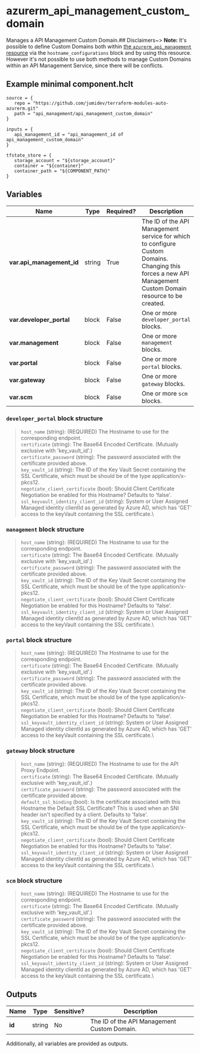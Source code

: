 # azurerm_api_management_custom_domain

Manages a API Management Custom Domain.## Disclaimers~> **Note:** It's possible to define Custom Domains both within [the `azurerm_api_management` resource](api_management.html) via the `hostname_configurations` block and by using this resource. However it's not possible to use both methods to manage Custom Domains within an API Management Service, since there will be conflicts.

## Example minimal component.hclt

```hcl
source = {
   repo = "https://github.com/jumidev/terraform-modules-auto-azurerm.git" 
   path = "api_management/api_management_custom_domain" 
}

inputs = {
   api_management_id = "api_management_id of api_management_custom_domain" 
}

tfstate_store = {
   storage_account = "${storage_account}" 
   container = "${container}" 
   container_path = "${COMPONENT_PATH}" 
}

```

## Variables

| Name | Type | Required? |  Description |
| ---- | ---- | --------- |  ----------- |
| **var.api_management_id** | string | True | The ID of the API Management service for which to configure Custom Domains. Changing this forces a new API Management Custom Domain resource to be created. | 
| **var.developer_portal** | block | False | One or more `developer_portal` blocks. | 
| **var.management** | block | False | One or more `management` blocks. | 
| **var.portal** | block | False | One or more `portal` blocks. | 
| **var.gateway** | block | False | One or more `gateway` blocks. | 
| **var.scm** | block | False | One or more `scm` blocks. | 

### `developer_portal` block structure

> `host_name` (string): (REQUIRED) The Hostname to use for the corresponding endpoint.\
> `certificate` (string): The Base64 Encoded Certificate. (Mutually exclusive with 'key_vault_id'.)\
> `certificate_password` (string): The password associated with the certificate provided above.\
> `key_vault_id` (string): The ID of the Key Vault Secret containing the SSL Certificate, which must be should be of the type application/x-pkcs12.\
> `negotiate_client_certificate` (bool): Should Client Certificate Negotiation be enabled for this Hostname? Defaults to 'false'.\
> `ssl_keyvault_identity_client_id` (string): System or User Assigned Managed identity clientId as generated by Azure AD, which has 'GET' access to the keyVault containing the SSL certificate.\

### `management` block structure

> `host_name` (string): (REQUIRED) The Hostname to use for the corresponding endpoint.\
> `certificate` (string): The Base64 Encoded Certificate. (Mutually exclusive with 'key_vault_id'.)\
> `certificate_password` (string): The password associated with the certificate provided above.\
> `key_vault_id` (string): The ID of the Key Vault Secret containing the SSL Certificate, which must be should be of the type application/x-pkcs12.\
> `negotiate_client_certificate` (bool): Should Client Certificate Negotiation be enabled for this Hostname? Defaults to 'false'.\
> `ssl_keyvault_identity_client_id` (string): System or User Assigned Managed identity clientId as generated by Azure AD, which has 'GET' access to the keyVault containing the SSL certificate.\

### `portal` block structure

> `host_name` (string): (REQUIRED) The Hostname to use for the corresponding endpoint.\
> `certificate` (string): The Base64 Encoded Certificate. (Mutually exclusive with 'key_vault_id'.)\
> `certificate_password` (string): The password associated with the certificate provided above.\
> `key_vault_id` (string): The ID of the Key Vault Secret containing the SSL Certificate, which must be should be of the type application/x-pkcs12.\
> `negotiate_client_certificate` (bool): Should Client Certificate Negotiation be enabled for this Hostname? Defaults to 'false'.\
> `ssl_keyvault_identity_client_id` (string): System or User Assigned Managed identity clientId as generated by Azure AD, which has 'GET' access to the keyVault containing the SSL certificate.\

### `gateway` block structure

> `host_name` (string): (REQUIRED) The Hostname to use for the API Proxy Endpoint.\
> `certificate` (string): The Base64 Encoded Certificate. (Mutually exclusive with 'key_vault_id'.)\
> `certificate_password` (string): The password associated with the certificate provided above.\
> `default_ssl_binding` (bool): Is the certificate associated with this Hostname the Default SSL Certificate? This is used when an SNI header isn't specified by a client. Defaults to 'false'.\
> `key_vault_id` (string): The ID of the Key Vault Secret containing the SSL Certificate, which must be should be of the type application/x-pkcs12.\
> `negotiate_client_certificate` (bool): Should Client Certificate Negotiation be enabled for this Hostname? Defaults to 'false'.\
> `ssl_keyvault_identity_client_id` (string): System or User Assigned Managed identity clientId as generated by Azure AD, which has 'GET' access to the keyVault containing the SSL certificate.\

### `scm` block structure

> `host_name` (string): (REQUIRED) The Hostname to use for the corresponding endpoint.\
> `certificate` (string): The Base64 Encoded Certificate. (Mutually exclusive with 'key_vault_id'.)\
> `certificate_password` (string): The password associated with the certificate provided above.\
> `key_vault_id` (string): The ID of the Key Vault Secret containing the SSL Certificate, which must be should be of the type application/x-pkcs12.\
> `negotiate_client_certificate` (bool): Should Client Certificate Negotiation be enabled for this Hostname? Defaults to 'false'.\
> `ssl_keyvault_identity_client_id` (string): System or User Assigned Managed identity clientId as generated by Azure AD, which has 'GET' access to the keyVault containing the SSL certificate.\



## Outputs

| Name | Type | Sensitive? | Description |
| ---- | ---- | --------- | --------- |
| **id** | string | No  | The ID of the API Management Custom Domain. | 

Additionally, all variables are provided as outputs.
